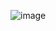 ![image](https://github.com/back2nix/back2nix/assets/143707086/28bcba42-eaa5-449e-a0be-b0f698c6aab1)
